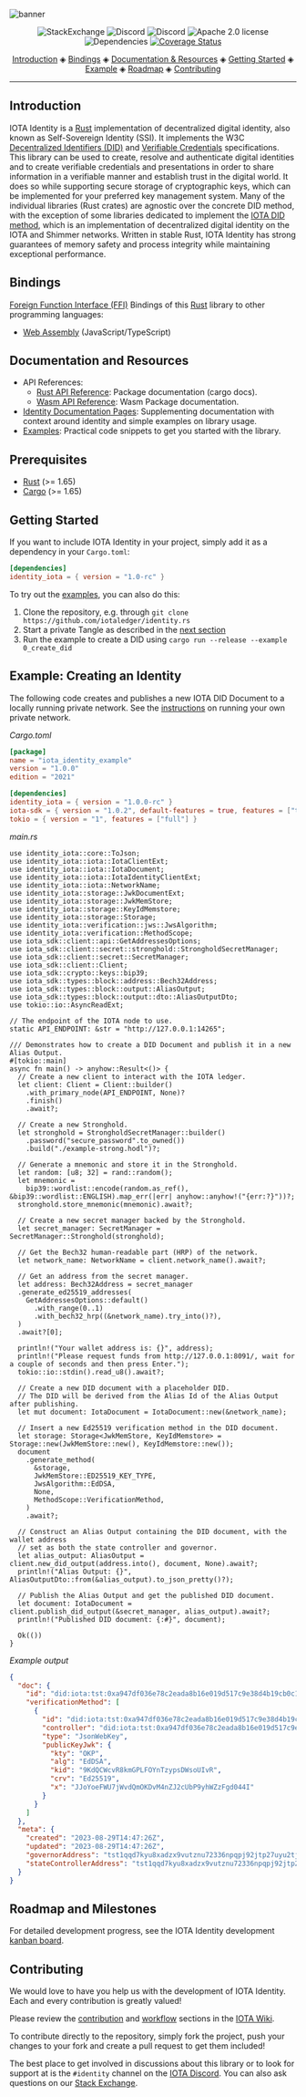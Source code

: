 ![banner](https://github.com/iotaledger/identity.rs/raw/HEAD/.github/banner_identity.svg)

<p align="center">
  <a href="https://iota.stackexchange.com/" style="text-decoration:none;"><img src="https://img.shields.io/badge/StackExchange-9cf.svg?logo=stackexchange" alt="StackExchange"></a>
  <a href="https://discord.iota.org/" style="text-decoration:none;"><img src="https://img.shields.io/badge/Discord-9cf.svg?logo=discord" alt="Discord"></a>
  <a href="https://discord.iota.org/" style="text-decoration:none;"><img src="https://img.shields.io/discord/397872799483428865" alt="Discord"></a>
  <a href="https://github.com/iotaledger/identity.rs/blob/HEAD/LICENSE" style="text-decoration:none;"><img src="https://img.shields.io/github/license/iotaledger/identity.rs.svg" alt="Apache 2.0 license"></a>
  <img src="https://deps.rs/repo/github/iotaledger/identity.rs/status.svg" alt="Dependencies">
  <a href='https://coveralls.io/github/iotaledger/identity.rs?branch=main'><img src='https://coveralls.io/repos/github/iotaledger/identity.rs/badge.svg?branch=main' alt='Coverage Status' /></a>

</p>

<p align="center">
  <a href="#introduction">Introduction</a> ◈
  <a href="#bindings">Bindings</a> ◈
  <a href="#documentation-and-resources">Documentation & Resources</a> ◈
  <a href="#getting-started">Getting Started</a> ◈
  <a href="#example-creating-an-identity">Example</a> ◈
  <a href="#roadmap-and-milestones">Roadmap</a> ◈
  <a href="#contributing">Contributing</a>
</p>

---

## Introduction

IOTA Identity is a [Rust](https://www.rust-lang.org/) implementation of decentralized digital identity, also known as Self-Sovereign Identity (SSI). It implements the W3C [Decentralized Identifiers (DID)](https://www.w3.org/TR/did-core/) and [Verifiable Credentials](https://www.w3.org/TR/vc-data-model/) specifications. This library can be used to create, resolve and authenticate digital identities and to create verifiable credentials and presentations in order to share information in a verifiable manner and establish trust in the digital world. It does so while supporting secure storage of cryptographic keys, which can be implemented for your preferred key management system. Many of the individual libraries (Rust crates) are agnostic over the concrete DID method, with the exception of some libraries dedicated to implement the [IOTA DID method](https://wiki.iota.org/shimmer/identity.rs/specs/did/iota_did_method_spec/), which is an implementation of decentralized digital identity on the IOTA and Shimmer networks. Written in stable Rust, IOTA Identity has strong guarantees of memory safety and process integrity while maintaining exceptional performance.

## Bindings

[Foreign Function Interface (FFI)](https://en.wikipedia.org/wiki/Foreign_function_interface) Bindings of this [Rust](https://www.rust-lang.org/) library to other programming languages:

- [Web Assembly](https://github.com/iotaledger/identity.rs/blob/HEAD/bindings/wasm/) (JavaScript/TypeScript)

## Documentation and Resources

- API References:
  - [Rust API Reference](https://docs.rs/identity_iota/latest/identity_iota/): Package documentation (cargo docs).
  - [Wasm API Reference](https://wiki.iota.org/shimmer/identity.rs/libraries/wasm/api_reference/): Wasm Package documentation.
- [Identity Documentation Pages](https://wiki.iota.org/shimmer/identity.rs/introduction): Supplementing documentation with context around identity and simple examples on library usage.
- [Examples](https://github.com/iotaledger/identity.rs/blob/HEAD/examples): Practical code snippets to get you started with the library.

## Prerequisites

- [Rust](https://www.rust-lang.org/) (>= 1.65)
- [Cargo](https://doc.rust-lang.org/cargo/) (>= 1.65)

## Getting Started

If you want to include IOTA Identity in your project, simply add it as a dependency in your `Cargo.toml`:

```toml
[dependencies]
identity_iota = { version = "1.0-rc" }
```

To try out the [examples](https://github.com/iotaledger/identity.rs/blob/HEAD/examples), you can also do this:

1. Clone the repository, e.g. through `git clone https://github.com/iotaledger/identity.rs`
2. Start a private Tangle as described in the [next section](#example-creating-an-identity)
3. Run the example to create a DID using `cargo run --release --example 0_create_did`

## Example: Creating an Identity

The following code creates and publishes a new IOTA DID Document to a locally running private network.
See the [instructions](https://wiki.iota.org/hornet/develop/how_tos/private_tangle) on running your own private network.

_Cargo.toml_

<!--
Test this example using https://github.com/anko/txm: `txm README.md`

!test program
cd ../..
mkdir tmp
cat | sed -e 's#identity_iota = .*#identity_iota = { path = "../identity_iota" }#' > tmp/Cargo.toml
echo '[workspace]' >>tmp/Cargo.toml
-->
<!-- !test check Cargo Example -->

```toml
[package]
name = "iota_identity_example"
version = "1.0.0"
edition = "2021"

[dependencies]
identity_iota = { version = "1.0.0-rc" }
iota-sdk = { version = "1.0.2", default-features = true, features = ["tls", "client", "stronghold"] }
tokio = { version = "1", features = ["full"] }
```

_main._<span></span>_rs_

<!--
Test this example using https://github.com/anko/txm: `txm README.md`

!test program
cd ../..
mkdir tmp/src
cat > tmp/src/main.rs 
cd tmp
timeout 360 cargo build || (echo "Process timed out after 360 seconds" && exit 1)
-->
<!-- !test check Rust Example -->


```rust,no_run
use identity_iota::core::ToJson;
use identity_iota::iota::IotaClientExt;
use identity_iota::iota::IotaDocument;
use identity_iota::iota::IotaIdentityClientExt;
use identity_iota::iota::NetworkName;
use identity_iota::storage::JwkDocumentExt;
use identity_iota::storage::JwkMemStore;
use identity_iota::storage::KeyIdMemstore;
use identity_iota::storage::Storage;
use identity_iota::verification::jws::JwsAlgorithm;
use identity_iota::verification::MethodScope;
use iota_sdk::client::api::GetAddressesOptions;
use iota_sdk::client::secret::stronghold::StrongholdSecretManager;
use iota_sdk::client::secret::SecretManager;
use iota_sdk::client::Client;
use iota_sdk::crypto::keys::bip39;
use iota_sdk::types::block::address::Bech32Address;
use iota_sdk::types::block::output::AliasOutput;
use iota_sdk::types::block::output::dto::AliasOutputDto;
use tokio::io::AsyncReadExt;

// The endpoint of the IOTA node to use.
static API_ENDPOINT: &str = "http://127.0.0.1:14265";

/// Demonstrates how to create a DID Document and publish it in a new Alias Output.
#[tokio::main]
async fn main() -> anyhow::Result<()> {
  // Create a new client to interact with the IOTA ledger.
  let client: Client = Client::builder()
    .with_primary_node(API_ENDPOINT, None)?
    .finish()
    .await?;

  // Create a new Stronghold.
  let stronghold = StrongholdSecretManager::builder()
    .password("secure_password".to_owned())
    .build("./example-strong.hodl")?;

  // Generate a mnemonic and store it in the Stronghold.
  let random: [u8; 32] = rand::random();
  let mnemonic =
    bip39::wordlist::encode(random.as_ref(), &bip39::wordlist::ENGLISH).map_err(|err| anyhow::anyhow!("{err:?}"))?;
  stronghold.store_mnemonic(mnemonic).await?;

  // Create a new secret manager backed by the Stronghold.
  let secret_manager: SecretManager = SecretManager::Stronghold(stronghold);

  // Get the Bech32 human-readable part (HRP) of the network.
  let network_name: NetworkName = client.network_name().await?;

  // Get an address from the secret manager.
  let address: Bech32Address = secret_manager
  .generate_ed25519_addresses(
    GetAddressesOptions::default()
      .with_range(0..1)
      .with_bech32_hrp((&network_name).try_into()?),
  )
  .await?[0];

  println!("Your wallet address is: {}", address);
  println!("Please request funds from http://127.0.0.1:8091/, wait for a couple of seconds and then press Enter.");
  tokio::io::stdin().read_u8().await?;

  // Create a new DID document with a placeholder DID.
  // The DID will be derived from the Alias Id of the Alias Output after publishing.
  let mut document: IotaDocument = IotaDocument::new(&network_name);

  // Insert a new Ed25519 verification method in the DID document.
  let storage: Storage<JwkMemStore, KeyIdMemstore> = Storage::new(JwkMemStore::new(), KeyIdMemstore::new());
  document
    .generate_method(
      &storage,
      JwkMemStore::ED25519_KEY_TYPE,
      JwsAlgorithm::EdDSA,
      None,
      MethodScope::VerificationMethod,
    )
    .await?;

  // Construct an Alias Output containing the DID document, with the wallet address
  // set as both the state controller and governor.
  let alias_output: AliasOutput = client.new_did_output(address.into(), document, None).await?;
  println!("Alias Output: {}", AliasOutputDto::from(&alias_output).to_json_pretty()?);

  // Publish the Alias Output and get the published DID document.
  let document: IotaDocument = client.publish_did_output(&secret_manager, alias_output).await?;
  println!("Published DID document: {:#}", document);

  Ok(())
}
```

_Example output_

```json
{
  "doc": {
    "id": "did:iota:tst:0xa947df036e78c2eada8b16e019d517c9e38d4b19cb0c1fa066e752c3074b715d",
    "verificationMethod": [
      {
        "id": "did:iota:tst:0xa947df036e78c2eada8b16e019d517c9e38d4b19cb0c1fa066e752c3074b715d#9KdQCWcvR8kmGPLFOYnTzypsDWsoUIvR",
        "controller": "did:iota:tst:0xa947df036e78c2eada8b16e019d517c9e38d4b19cb0c1fa066e752c3074b715d",
        "type": "JsonWebKey",
        "publicKeyJwk": {
          "kty": "OKP",
          "alg": "EdDSA",
          "kid": "9KdQCWcvR8kmGPLFOYnTzypsDWsoUIvR",
          "crv": "Ed25519",
          "x": "JJoYoeFWU7jWvdQmOKDvM4nZJ2cUbP9yhWZzFgd044I"
        }
      }
    ]
  },
  "meta": {
    "created": "2023-08-29T14:47:26Z",
    "updated": "2023-08-29T14:47:26Z",
    "governorAddress": "tst1qqd7kyu8xadzx9vutznu72336npqpj92jtp27uyu2tj2sa5hx6n3k0vrzwv",
    "stateControllerAddress": "tst1qqd7kyu8xadzx9vutznu72336npqpj92jtp27uyu2tj2sa5hx6n3k0vrzwv"
  }
}
```

## Roadmap and Milestones

For detailed development progress, see the IOTA Identity development [kanban board](https://github.com/orgs/iotaledger/projects/8/views/5).

## Contributing

We would love to have you help us with the development of IOTA Identity. Each and every contribution is greatly valued!

Please review the [contribution](https://wiki.iota.org/shimmer/identity.rs/contribute) and [workflow](https://wiki.iota.org/shimmer/identity.rs/workflow) sections in the [IOTA Wiki](https://wiki.iota.org/).

To contribute directly to the repository, simply fork the project, push your changes to your fork and create a pull request to get them included!

The best place to get involved in discussions about this library or to look for support at is the `#identity` channel on the [IOTA Discord](https://discord.iota.org). You can also ask questions on our [Stack Exchange](https://iota.stackexchange.com/).
